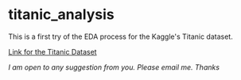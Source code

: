 # titanic_analysis
This is a first try of the EDA process for the Kaggle's Titanic dataset.

[Link for the Titanic Dataset](https://www.kaggle.com/c/titanic/data)

*I am open to any suggestion from you. Please email me. Thanks*
